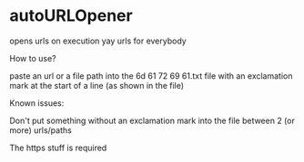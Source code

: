 # autoURLOpener
opens urls on execution yay urls for everybody

How to use?

paste an url or a file path into the 6d 61 72 69 61.txt
file with an exclamation mark at the start of a line (as shown in the file)

Known issues:

Don't put something without an exclamation mark into the file between 2 (or more) urls/paths

The https stuff is required
